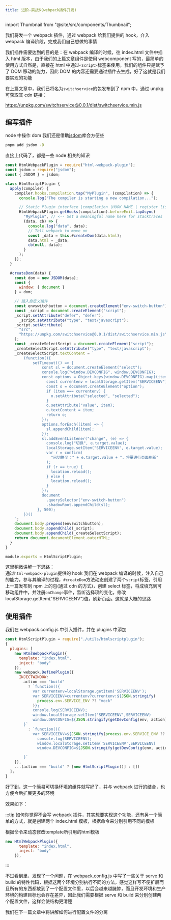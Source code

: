 ```yaml
---
title: 进阶-实战6(webpack插件开发)
---
```


import Thumbnail from "@site/src/components/Thumbnail";

我们将发一个 webpack 插件，通过 webpack 给我们提供的 hook，介入 webpack 编译阶段，完成我们自己想做的事情

我们插件需要达到的目的是：在 webpack 编译的时候，往 index.html 文件中插入 html 版本，由于我们的上篇文章组件是使用 webcomponent 写的，最简单的使用方式自然是，直接在 html 中通过`<script>`标签来使用，我们的组件只是赋予了 DOM 移动的能力，因此 DOM 的内容还需要通过插件去生成，好了这就是我们要实现的功能

在上篇文章中，我们已将名为`switchservice`的包发布到了 npm 中，通过 unpkg 可获取其 cdn 链接：

https://unpkg.com/switchservice@0.0.1/dist/switchservice.min.js

## 编写插件

node 中操作 dom 我们还是借助[jsdom](https://github.com/jsdom/jsdom#readme)库会方便些

```bash
pnpm add jsdom -D
```

直接上代码了，都是一些 node 相关的知识

```js
const HtmlWebpackPlugin = require("html-webpack-plugin");
const jsdom = require("jsdom");
const { JSDOM } = jsdom;

class HtmlScriptPlugin {
  apply(compiler) {
    compiler.hooks.compilation.tap("MyPlugin", (compilation) => {
      console.log("The compiler is starting a new compilation...");

      // Static Plugin interface |compilation |HOOK NAME | register listener
      HtmlWebpackPlugin.getHooks(compilation).beforeEmit.tapAsync(
        "MyPlugin", // <-- Set a meaningful name here for stacktraces
        (data, cb) => {
          console.log("data", data);
          // Tell webpack to move on
          const _data = this.#createDom(data.html);
          data.html = _data;
          cb(null, data);
        }
      );
    });
  }

  #createDom(data) {
    const dom = new JSDOM(data);
    const {
      window: { document }
    } = dom;

    // 插入自定义组件
    const envswitchbutton = document.createElement("env-switch-button");
    const _script = document.createElement("script");
    _script.setAttribute("defer", "defer"),
      _script.setAttribute("type", "text/javascript");
    _script.setAttribute(
      "src",
      "https://unpkg.com/switchservice@0.0.1/dist/switchservice.min.js"
    );
    const _createSelectScript = document.createElement("script");
    _createSelectScript.setAttribute("type", "text/javascript");
    _createSelectScript.textContent = `
        (function(){
            setTimeout(() => {
                const sl = document.createElement("select");
                console.log("window.DEVCONFIG", window.DEVCONFIG);
                const options = Object.keys(window.DEVCONFIG).map((item) => {
                  const currentenv = localStorage.getItem("SERVICEENV");
                  const o = document.createElement("option");
                  if (item === currentenv) {
                    o.setAttribute("selected", "selected");
                  }
                  o.setAttribute("value", item);
                  o.textContent = item;
                  return o;
                });
                options.forEach((item) => {
                  sl.appendChild(item);
                });
                sl.addEventListener("change", (e) => {
                  console.log("切换", e.target.value);
                  localStorage.setItem("SERVICEENV", e.target.value);
                  var r = confirm(
                    "已切换至：" + e.target.value + "，将要进行页面刷新"
                  );
                  if (r == true) {
                    location.reload();
                  } else {
                    location.reload();
                  }
                });
                document
                  .querySelector("env-switch-button")
                  .shadowRoot.appendChild(sl);
              }, 500);
        })()
    `;
    document.body.prepend(envswitchbutton);
    document.body.appendChild(_script);
    document.body.appendChild(_createSelectScript);
    return document.documentElement.outerHTML;
  }
}

module.exports = HtmlScriptPlugin;
```

这里稍微讲解一下思路：  
通过`html-webpack-plugin`提供的 hook 我们在 webpack 编译的时候，注入自己的能力，参与其编译的过程，`#createDom`方法动态创建了两个`script`标签，引用上一篇发布到 npm 上的包(通过 cdn 的方式)，创建 select 标签，将成填充到可移动组件中，并注册`onChange`事件，监听选择项的变化，修改 localStorage.getItem("SERVICEENV")值，刷新页面。这就是大概的思路

## 使用插件

我们在 webpack.config.js 中引入插件，并在 plugins 中添加

```js
const HtmlScriptPlugin = require("./utils/htmlscriptplugin");
{
  plugins: [
    new HtmlWebpackPlugin({
      template: "index.html",
      inject: "body"
    }),
    new webpack.DefinePlugin({
      INJECTWINDOW:
        action === "build"
          ? `function(){
            var currentenv=localStorage.getItem('SERVICEENV');
            var SERVICEENV=currentenv?currentenv:${JSON.stringify(
              process.env.SERVICE_ENV ?? "mock"
            )};
            console.log(SERVICEENV);
            window.localStorage.setItem('SERVICEENV',SERVICEENV)
            window.DEVCONFIG=${JSON.stringify(getDevConfig(env, action))}
        }`
          : `function(){
            var SERVICEENV=${JSON.stringify(process.env.SERVICE_ENV ?? "mock")}
              console.log(SERVICEENV);
              window.localStorage.setItem('SERVICEENV',SERVICEENV)
              window.DEVCONFIG=${JSON.stringify(getDevConfig(env, action))}

        }`
    }),
    ...(action === "build" ? [new HtmlScriptPlugin()] : [])
  ];
}
```

好了到，这一个简易可切换环境的组件就写好了，并与 webpack 进行的结合，也方便今后扩展更多的环境

效果如下：

<Thumbnail
  src="/myimage/compile/webpack_image2.png"
  alt="Choose either AWS or GCP"
  width="200px"
/>

:::tip
如何你觉得不会写 webpack 插件，其实想要实现这个功能，还有另一个简单的方式，就是创建两个 index.html 模板，根据命令来分别引用不同的模板 

根据命令来动态修改template所引用的html模板

```js
new HtmlWebpackPlugin({
      template: "index.html",
      inject: "body"
    }),
```

:::

不过看到里，发现了一个问题，在 webpack.config.js 中写了一些关于 serve 和 build 的特性代码，根据这两个环境分别执行不同的方法，感觉这样写不便扩展而且所有的东西都放到了一个配置文件里，以后会越来越臃肿，而且开发环境和生产环境的构建目标也会存在差异，因此我们需要根据 serve 和 build 来分别创建两个配置文件，这样会使结构更清楚

我们在下一篇文章中将讲解如何进行配置文件的分离

